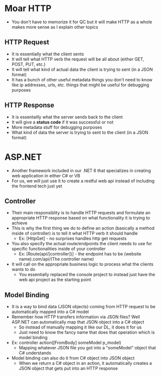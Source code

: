 # Moar HTTP
* You don't have to memorize it for QC but it will make HTTP as a whole makes more sense as I explain other topics

## HTTP Request
* It is essentially what the client sents 
* It will tell what HTTP verb the request will be all about (either GET, POST, PUT, etc.)
* It will tell what kind of actual data the client is trying to sent (in a JSON format)
* It has a bunch of other useful metadata things you don't need to know like ip addresses, urls, etc. things that might be useful for debugging purposes

## HTTP Response
* It is essentailly what the server sends back to the client
* It will give a **status code** if it was successful or not
* More metadata stuff for debugging purposes
* What kind of data the server is trying to sent to the client (in a JSON format)

# ASP.NET
* Another framework included in our .NET 6 that specializes in creating web application in either C# or VB
* For us, we will just use it to create a restful web api instead of including the frontend tech just yet

## Controller
* Their main responsiblity is to handle HTTP requests and formulate an appropriate HTTP response based on what functionality it is trying to achieve
* This is why the first thing we do to define an action (basically a method inside of controller) is to tell it what HTTP verb it should handle
    * Ex: [HttpGet] - no surprises handles http get requests
* You also specify the actual route/endpoints the client needs to use for specific functionalities inside of your controller
    * Ex: [Route(api/[controller])] - the endpoint has to be (website name).com/api/(The controller name)
* It will call on the appropriate business logic to process what the clients wants to do
    * You essentially replaced the console project to instead just have the web api project as the starting point

## Model Binding
* It is a way to bind data (JSON objects) coming from HTTP request to be automatically mapped into a C# model
* Remember how HTTP transfers information via JSON files? Well ASP.NET can automatically map that JSON object into a C# object
    * So instead of manually mapping it like our DL, it does it for us
    * Just need to know the fancy name that does that operation which is model binding
* Ex: controller action([FromBody] someModel p_model)
    * Mapping whatever JSON file you got into a "someModel" object that C# understands
* Model binding can also do it from C# object into JSON object
    * When we return a C# object in an action, it automatically creates a JSON object that gets put into an HTTP response